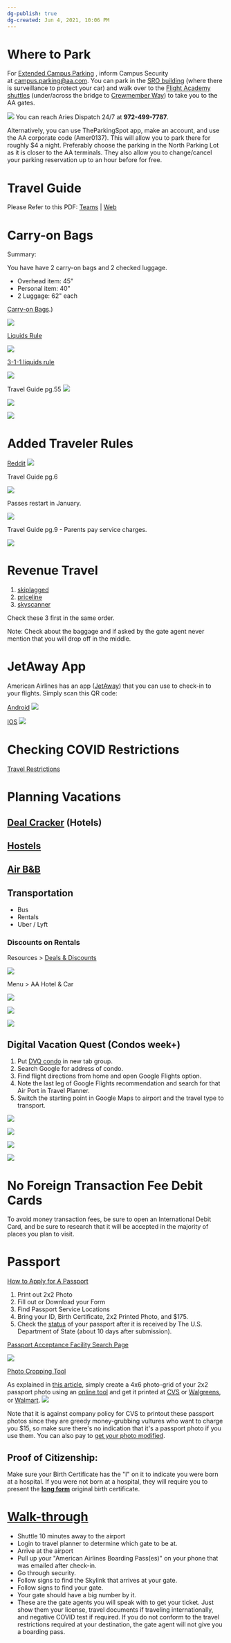 ```yaml
---
dg-publish: true
dg-created: Jun 4, 2021, 10:06 PM
---
```


# Where to Park

For [Extended Campus Parking](https://newjetnet.aa.com/docs/DOC-35379) , inform Campus Security at [campus.parking@aa.com](mailto:campus.parking@aa.com). You can park in the [SRO building](https://goo.gl/maps/XvVK93NVmJP1kCsP7) (where there is surveillance to protect your car) and walk over to the [Flight Academy shuttles](https://newjetnet.aa.com/docs/DOC-10664) (under/across the bridge to [Crewmember Way](https://www.google.com/maps/place/4501+Crewmember+Way,+Fort+Worth,+TX+76155/@32.8311043,-97.0639531,19z/data=!4m5!3m4!1s0x864e80f6e15b8fa3:0x6628989cab4efd03!8m2!3d32.8318658!4d-97.063454)) to take you to the AA gates.

![](https://i.imgur.com/FTbffW3.png)
You can reach Aries Dispatch 24/7 at **972-499-7787**.

Alternatively, you can use TheParkingSpot app, make an account, and use the AA corporate code (Amer0137). This will allow you to park there for roughly $4 a night. Preferably choose the parking in the North Parking Lot as it is closer to the AA terminals. They also allow you to change/cancel your parking reservation up to an hour before for free.

# Travel Guide

Please Refer to this PDF: [Teams](https://teams.microsoft.com/l/file/48A66000-C973-4919-853C-5F28778957D3?tenantId=49793faf-eb3f-4d99-a0cf-aef7cce79dc1&fileType=pdf&objectUrl=https%3A%2F%2Fspteam.aa.com%2Fsites%2FTeam-Edge%2FShared%20Documents%2FWiki%2Ftravel_guide.pdf&baseUrl=https%3A%2F%2Fspteam.aa.com%2Fsites%2FTeam-Edge&serviceName=teams&threadId=19:e2b38d014e3e47b998efe12c31966bad@thread.skype&groupId=bc541b4d-20cb-4709-9c03-ddd65a9bf935) | [Web](https://www.cwa7019.org/system/files/aa_travel_guide.pdf)

# Carry-on Bags
Summary:

You have have 2 carry-on bags and 2 checked luggage.

-   Overhead item: 45"
-   Personal item: 40"
-   2 Luggage: 62" each

[Carry-on Bags](https://www.aa.com/i18n/travel-info/baggage/carry-on-baggage.jsp#:~:text=Your%20personal%20item%20like%20a,x%2035%20x%2020%20cm).)

![](https://i.imgur.com/7Ofc2Cf.png)


[Liquids Rule](https://www.tsa.gov/travel/security-screening/liquids-rule)

![](https://i.imgur.com/wRrso7K.png)


[3-1-1 liquids rule](https://www.tsa.gov/videos/travel-tips-3-1-1-liquids-rule#:~:text=You%20are%20allowed%20to%20bring,%2D1%2D1%20liquids%20rule.)

![](https://i.imgur.com/USiJWG5.png)

Travel Guide pg.55
![](https://i.imgur.com/nw2KWdy.png)

![](https://i.imgur.com/gdtfkoC.png)

![](https://i.imgur.com/eIjOdQZ.png)
  
# Added Traveler Rules
[Reddit](https://www.reddit.com/r/americanairlines/comments/9ulwau/aa_buddy_passes/)
![](https://i.imgur.com/oPSyrXf.png)

Travel Guide pg.6

![](https://i.imgur.com/YzbzDKN.png)

Passes restart in January.

![](https://i.imgur.com/iUq2krD.png)

Travel Guide pg.9 - Parents pay service charges.

![](https://i.imgur.com/ZFa0mXJ.png)

# Revenue Travel

1.  [skiplagged](https://skiplagged.com/)
2.  [priceline](https://www.priceline.com/?vrid=215bd01c174953cfaa00a6d0add6f701)
3.  [skyscanner](https://www.skyscanner.com/)

Check these 3 first in the same order.

Note: Check about the baggage and if asked by the gate agent never mention that you will drop off in the middle.

# JetAway App

American Airlines has an app ([JetAway](https://newjetnet.aa.com/docs/DOC-11022)) that you can use to check-in to your flights. Simply scan this QR code:

[Android](https://department.jetnet.aa.com/ITSSvcMgmt/jetAway_android.html?c=jetnet_QR_jetaway_android)
![](https://i.imgur.com/IYExCA7.png)

[IOS](https://department.jetnet.aa.com/ITSSvcMgmt/jetAway_mobile.html?c=jetnet_QR_jetaway_ios)
![](https://i.imgur.com/vR8PFMx.png)

# Checking COVID Restrictions

[Travel Restrictions](https://apply.joinsherpa.com/travel-restrictions?affiliateid=americanairlines&departureDate=2021-07-29&returnDate=2021-08-05&tripType=roundTrip&transitType=noTransit&fullyVaccinated=false&language=en-US)

# Planning Vacations

## [Deal Cracker](https://secrethoteltips.com/dealcracker/) (Hotels)

## [Hostels](https://www.hostelworld.com/)

## [Air B&B](https://www.airbnb.com/)

## Transportation

-   Bus
-   Rentals
-   Uber / Lyft

### Discounts on Rentals

Resources > [Deals & Discounts](https://aadeals.benefithub.com/app/discounts/home)

![](https://i.imgur.com/cyJQ84g.png)


Menu > AA Hotel & Car

![](https://i.imgur.com/tdOyCBP.png)

![](https://i.imgur.com/nCwAOGH.png)

![](https://i.imgur.com/YgUWAV2.png)

## Digital Vacation Quest (Condos week+)

1.  Put [DVQ condo](https://digitalvacationquest.com/condos/Condos.aspx?ex=true) in new tab group.
2.  Search Google for address of condo.
3.  Find flight directions from home and open Google Flights option.
4.  Note the last leg of Google Flights recommendation and search for that Air Port in Travel Planner.
5.  Switch the starting point in Google Maps to airport and the travel type to transport.

![](https://i.imgur.com/KiF0Awb.png)

![](https://i.imgur.com/dKexfgb.png)

![](https://i.imgur.com/RMjygD0.png)

![](https://i.imgur.com/M7m9VlT.png)

# No Foreign Transaction Fee Debit Cards

To avoid money transaction fees, be sure to open an International Debit Card, and be sure to research that it will be accepted in the majority of places you plan to visit.

# Passport

[How to Apply for A Passport](https://travel.state.gov/content/travel/en/passports/how-apply.html)

1.  Print out 2x2 Photo
2.  Fill out or Download your Form
3.  Find Passport Service Locations
4.  Bring your ID, Birth Certificate, 2x2 Printed Photo, and $175.
5.  Check the [status](https://passportstatus.state.gov/) of your passport after it is received by The U.S. Department of State (about 10 days after submission).

[Passport Acceptance Facility Search Page](https://iafdb.travel.state.gov/)

![](https://i.imgur.com/RR9873a.png)

[Photo Cropping Tool](https://identix.state.gov/qotw/Upload.aspx?offLwnJFx%2FOumH2xn6Soo8lNVlRk16hizA1xIEl3dutddsxd%2BGOwpxTnbdWO6xcv)

As explained in [this article](https://passport-photo.online/cvs-pharmacy-passport-photo), simply create a 4x6 photo-grid of your 2x2 passport photo using an [online tool](https://www.idphoto4you.com/) and get it printed at [CVS](https://www.cvs.com/photo/create/builder?sku=CommerceProduct_7182&category=prints) or [Walgreens](https://photo.walgreens.com/create/builder?sku=CommerceProduct_7182&category=prints), or [Walmart](https://photos3.walmart.com/project_edit/standard/dec932b7e58b211daaca285775f032bao668537303).
![](https://i.imgur.com/CmuqV23.jpg)

Note that it is against company policy for CVS to printout these passport photos since they are greedy money-grubbing vultures who want to charge you $15, so make sure there's no indication that it's a passport photo if you use them. You can also pay to [get your photo modified](https://www.123passportphoto.com/).

## Proof of Citizenship:

Make sure your Birth Certificate has the "I" on it to indicate you were born at a hospital. If you were not born at a hospital, they will require you to present the [**long form**](https://abroad.tamu.edu/StudyAbroad/media/Study-Abroad-Image/Birth-Certificate-Info-Sheet.pdf) original birth certificate.

# [Walk-through](https://photos.app.goo.gl/Ltug1FQin6haGJ1b9)

-   Shuttle 10 minutes away to the airport
-   Login to travel planner to determine which gate to be at.
-   Arrive at the airport
-   Pull up your "American Airlines Boarding Pass(es)" on your phone that was emailed after check-in.
-   Go through security.
-   Follow signs to find the Skylink that arrives at your gate.
-   Follow signs to find your gate.
-   Your gate should have a big number by it.
-   These are the gate agents you will speak with to get your ticket. Just show them your license, travel documents if traveling internationally, and negative COVID test if required. If you do not conform to the travel restrictions required at your destination, the gate agent will not give you a boarding pass.